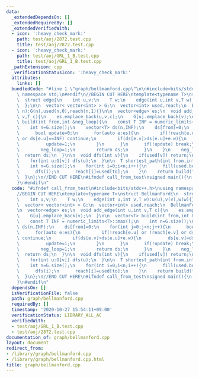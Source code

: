 ```yaml
---
data:
  _extendedDependsOn: []
  _extendedRequiredBy: []
  _extendedVerifiedWith:
  - icon: ':heavy_check_mark:'
    path: test/aoj/2872.test.cpp
    title: test/aoj/2872.test.cpp
  - icon: ':heavy_check_mark:'
    path: test/aoj/GRL_1_B.test.cpp
    title: test/aoj/GRL_1_B.test.cpp
  _pathExtension: cpp
  _verificationStatusIcon: ':heavy_check_mark:'
  attributes:
    links: []
  bundledCode: "#line 1 \"graph/bellmanford.cpp\"\n\n#include<bits/stdc++.h>\nusing\
    \ namespace std;\n#endif\n//BEGIN CUT HERE\ntemplate<typename T>\nstruct BellmanFord{\n\
    \  struct edge{\n    int u,v;\n    T w;\n    edge(int u,int v,T w):u(u),v(v),w(w){}\n\
    \  };\n\n  vector< vector<int> > G;\n  vector<int> used,reach;\n  BellmanFord(int\
    \ n):G(n),used(n,0),reach(n,1){}\n\n  vector<edge> es;\n  void add_edge(int u,int\
    \ v,T c){\n    es.emplace_back(u,v,c);\n    G[u].emplace_back(v);\n  }\n\n  vector<T>\
    \ build(int from,int &neg_loop){\n    const T INF = numeric_limits<T>::max();\n\
    \    int n=G.size();\n    vector<T> ds(n,INF);\n    ds[from]=0;\n    for(int j=0;j<n;j++){\n\
    \      bool update=0;\n      for(auto e:es){\n        if(!reach[e.u] or !reach[e.v]\
    \ or ds[e.u]==INF) continue;\n        if(ds[e.v]>ds[e.u]+e.w){\n          ds[e.v]=ds[e.u]+e.w;\n\
    \          update=1;\n        }\n      }\n      if(!update) break;\n      if(j==n-1){\n\
    \        neg_loop=1;\n        return ds;\n      }\n    }\n    neg_loop=0;\n  \
    \  return ds;\n  }\n\n  void dfs(int v){\n    if(used[v]) return;\n    used[v]=1;\n\
    \    for(int u:G[v]) dfs(u);\n  }\n\n  T shortest_path(int from,int to,int &neg_loop){\n\
    \    int n=G.size();\n    for(int i=0;i<n;i++){\n      fill(used.begin(),used.end(),0);\n\
    \      dfs(i);\n      reach[i]=used[to];\n    }\n    return build(from,neg_loop)[to];\n\
    \  }\n};\n//END CUT HERE\n#ifndef call_from_test\nsigned main(){\n  return 0;\n\
    }\n#endif\n"
  code: "#ifndef call_from_test\n#include<bits/stdc++.h>\nusing namespace std;\n#endif\n\
    //BEGIN CUT HERE\ntemplate<typename T>\nstruct BellmanFord{\n  struct edge{\n\
    \    int u,v;\n    T w;\n    edge(int u,int v,T w):u(u),v(v),w(w){}\n  };\n\n\
    \  vector< vector<int> > G;\n  vector<int> used,reach;\n  BellmanFord(int n):G(n),used(n,0),reach(n,1){}\n\
    \n  vector<edge> es;\n  void add_edge(int u,int v,T c){\n    es.emplace_back(u,v,c);\n\
    \    G[u].emplace_back(v);\n  }\n\n  vector<T> build(int from,int &neg_loop){\n\
    \    const T INF = numeric_limits<T>::max();\n    int n=G.size();\n    vector<T>\
    \ ds(n,INF);\n    ds[from]=0;\n    for(int j=0;j<n;j++){\n      bool update=0;\n\
    \      for(auto e:es){\n        if(!reach[e.u] or !reach[e.v] or ds[e.u]==INF)\
    \ continue;\n        if(ds[e.v]>ds[e.u]+e.w){\n          ds[e.v]=ds[e.u]+e.w;\n\
    \          update=1;\n        }\n      }\n      if(!update) break;\n      if(j==n-1){\n\
    \        neg_loop=1;\n        return ds;\n      }\n    }\n    neg_loop=0;\n  \
    \  return ds;\n  }\n\n  void dfs(int v){\n    if(used[v]) return;\n    used[v]=1;\n\
    \    for(int u:G[v]) dfs(u);\n  }\n\n  T shortest_path(int from,int to,int &neg_loop){\n\
    \    int n=G.size();\n    for(int i=0;i<n;i++){\n      fill(used.begin(),used.end(),0);\n\
    \      dfs(i);\n      reach[i]=used[to];\n    }\n    return build(from,neg_loop)[to];\n\
    \  }\n};\n//END CUT HERE\n#ifndef call_from_test\nsigned main(){\n  return 0;\n\
    }\n#endif\n"
  dependsOn: []
  isVerificationFile: false
  path: graph/bellmanford.cpp
  requiredBy: []
  timestamp: '2020-10-27 15:54:11+09:00'
  verificationStatus: LIBRARY_ALL_AC
  verifiedWith:
  - test/aoj/GRL_1_B.test.cpp
  - test/aoj/2872.test.cpp
documentation_of: graph/bellmanford.cpp
layout: document
redirect_from:
- /library/graph/bellmanford.cpp
- /library/graph/bellmanford.cpp.html
title: graph/bellmanford.cpp
---
```

